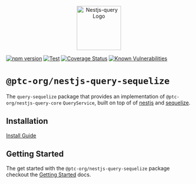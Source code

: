 <p align="center">
  <a href="https://tripss.github.io/nestjs-query" target="blank"><img src="https://tripss.github.io/nestjs-query/img/logo.svg" width="120" alt="Nestjs-query Logo" /></a>
</p>

[![npm version](https://img.shields.io/npm/v/@ptc-org/nestjs-query-sequelize.svg)](https://www.npmjs.org/package/@ptc-org/nestjs-query-sequelize)
[![Test](https://github.com/tripss/nestjs-query/workflows/Test/badge.svg?branch=master)](https://github.com/tripss/nestjs-query/actions?query=workflow%3ATest+and+branch%3Amaster+)
[![Coverage Status](https://coveralls.io/repos/github/tripss/nestjs-query/badge.svg?branch=master)](https://coveralls.io/github/tripss/nestjs-query?branch=master)
[![Known Vulnerabilities](https://snyk.io/test/github/tripss/nestjs-query/badge.svg?targetFile=packages/query-sequelize/package.json)](https://snyk.io/test/github/tripss/nestjs-query?targetFile=packages/query-sequelize/package.json)

# `@ptc-org/nestjs-query-sequelize`

The `query-sequelize` package that provides an implementation of `@ptc-org/nestjs-query-core` `QueryService`, built on
top of of [nestjs](https://nestjs.com/) and [sequelize](https://sequelize.org/).

## Installation

[Install Guide](https://tripss.github.io/nestjs-query/docs/introduction/install)

## Getting Started

The get started with the `@ptc-org/nestjs-query-sequelize` package checkout
the [Getting Started](https://tripss.github.io/nestjs-query/docs/sequelize/getting-started) docs.


